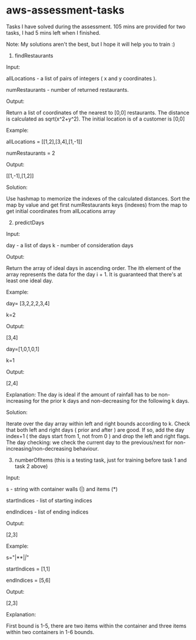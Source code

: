 # aws-assessment-tasks
Tasks I have solved during the assessment. 105 mins are provided for two tasks, I had 5 mins left when I finished.

Note: My solutions aren't the best, but I hope it will help you to train :)

1. findRestaurants

Input:

allLocations - a list of pairs of integers ( x and y coordinates ).
   
numRestaurants - number of returned restaurants.

Output:

Return a list of coordinates of the nearest to [0,0] restaurants.
The distance is calculated as sqrt(x^2+y^2).
The initial location is of a customer is [0,0]


Example:

allLocations = [[1,2],[3,4],[1,-1]]

numRestaurants = 2

Output:

[[1,-1],[1,2]]

Solution: 

Use hashmap to memorize the indexes of the calculated distances. 
Sort the map by value and get first numRestaurants keys (indexes) from the map to get initial coordinates from allLocations array

2. predictDays

Input:

day - a list of days
k - number of consideration days

Output:

Return the array of ideal days in ascending order. 
The ith element of the array represents the data for the day i + 1.
It is guaranteed that there's at least one ideal day.

Example:

day= [3,2,2,2,3,4]

k=2

Output:

[3,4]

day=[1,0,1,0,1]

k=1

Output:

[2,4]

Explanation: The day is ideal if the amount of rainfall has to be non-increasing for the prior k days and non-decreasing for the following k days.

Solution:

Iterate over the day array within left and right bounds according to k. 
Check that both left and right days ( prior and after ) are good. If so, add the day index+1 ( the days start from 1, not from 0 ) and drop the left and right flags.
The day checking: we check the current day to the previous/next for non-increasing/non-decreasing behaviour.

3. numberOfItems (this is a testing task, just for training before task 1 and task 2 above)

Input:

s - string with container walls (|) and items (*)

startIndices - list of starting indices

endIndices - list of ending indices

Output:

[2,3]

Example:

s="|**|*|*"

startIndices = [1,1]

endIndices = [5,6]

Output:

[2,3]

Explanation:

First bound is 1-5, there are two items within the container and three items within two containers in 1-6 bounds.


